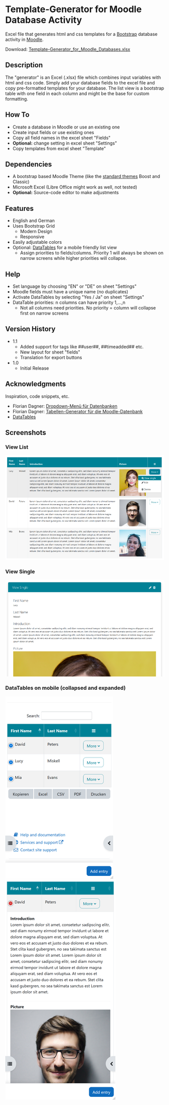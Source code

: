 # Template-Generator for Moodle Database Activity

Excel file that generates html and css templates for a [Bootstrap](https://getbootstrap.com/) database activity in [Moodle](https://moodle.org/).

Download: [Template-Generator_for_Moodle_Databases.xlsx](https://github.com/margomius/moodle-database-generator/raw/main/Template-Generator_for_Moodle_Databases.xlsx)

## Description

The "generator" is an Excel (.xlsx) file which combines input variables with html and css code.
Simply add your database fields to the excel file and copy pre-formatted templates for your database.
The list view is a bootstrap table with one field in each column and might be the base for custom formatting.

## How To

* Create a database in Moodle or use an existing one
* Create input fields or use existing ones
* Copy all field names in the excel sheet "Fields"
* **Optional:** change setting in excel sheet "Settings"
* Copy templates from excel sheet "Template"

## Dependencies

* A bootstrap based Moodle Theme (like the [standard themes](https://docs.moodle.org/401/en/Standard_themes) Boost and Classic)
* Microsoft Excel (Libre Office might work as well, not tested)
* **Optional:** Source-code editor to make adjustments

## Features

* English and German
* Uses Bootstrap Grid
    * Modern Design
    * Responsive
* Easily adjustable colors
* Optional: [DataTables](https://datatables.net/) for a mobile friendly list view
    * Assign priorities to fields/columns. Priority 1 will always be shown on narrow screens while higher priorities will collapse.

## Help

* Set language by choosing "EN" or "DE" on sheet "Settings"
* Moodle fields must have a unique name (no duplicates)
* Activate DataTables by selecting "Yes / Ja" on sheet "Settings"
* DataTable priorities: n columns can have priority 1,...,n
    * Not all columns need priorities. No priority = column will collapse first on narrow screens

## Version History

* 1.1
    * Added support for tags like ##user##, ##timeadded## etc.
    * New layout for sheet "fields"
    * Translation for export buttons
* 1.0
    * Initial Release

## Acknowledgments

Inspiration, code snippets, etc.
* Florian Dagner: [Dropdown-Menü für Datenbanken](https://fdagner.notion.site/Dropdown-Menu-f-r-Datenbank-Aktionen-ad16054184c740de816a092c7a487260)
* Florian Dagner: [Tabellen-Generator für die Moodle-Datenbank](https://fdagner.de/wpress/tabellen-generator-fuer-die-moodle-datenbank-beta/)
* [DataTables](https://datatables.net/)

## Screenshots

### View List
![image](https://github.com/margomius/moodle-database-generator/blob/main/Screenshots/05_List_View.PNG?raw=true)

### View Single
![image](https://github.com/margomius/moodle-database-generator/blob/main/Screenshots/06_Single_View.PNG?raw=true)

### DataTables on mobile (collapsed and expanded)
![image](https://github.com/margomius/moodle-database-generator/blob/main/Screenshots/07_DataTables_List_View_Collapsed.PNG?raw=true)&nbsp;&nbsp;&nbsp;&nbsp;&nbsp;![image](https://github.com/margomius/moodle-database-generator/blob/main/Screenshots/08_DataTables_List_View_Expanded.PNG?raw=true)
